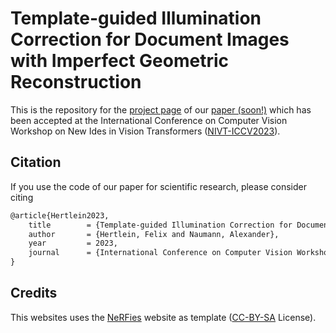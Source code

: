 # Template-guided Illumination Correction for Document Images with Imperfect Geometric Reconstruction 

This is the repository for the [project page](https://felixhertlein.github.io/illtrtemplate/) of
our [paper (soon!)]() which has been accepted at the International Conference on Computer Vision Workshop on New Ides in Vision Transformers ([NIVT-ICCV2023](https://sites.google.com/view/nivt-iccv2023/)).

## Citation

If you use the code of our paper for scientific research, please consider citing

```latex
@article{Hertlein2023,
	title        = {Template-guided Illumination Correction for Document Images with Imperfect Geometric Reconstruction},
	author       = {Hertlein, Felix and Naumann, Alexander},
	year         = 2023,
	journal      = {International Conference on Computer Vision Workshop (ICCVW)}
}
```

## Credits

This websites uses the [NeRFies](https://nerfies.github.io) website as template ([CC-BY-SA](http://creativecommons.org/licenses/by-sa/4.0/) License).
